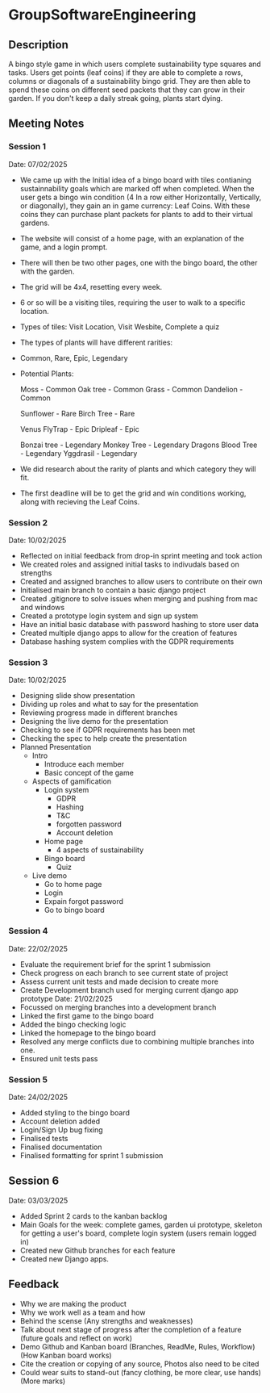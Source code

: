 # GroupSoftwareEngineering
## Description
A bingo style game in which users complete sustainability type squares and tasks. Users get points (leaf coins) if they are able to complete a rows, columns or diagonals of a sustainability bingo grid. They are then able to spend these coins on different seed packets that they can grow in their garden. If you don't keep a daily streak going, plants start dying. 


## Meeting Notes
### Session 1
Date: 07/02/2025
- We came up with the Initial idea of a bingo board with tiles contianing sustainnability goals which are marked off when completed. When the user gets a bingo win condition (4 In a row either Horizontally, Vertically, or diagonally), they gain an in game currency: Leaf Coins. With these  coins they can purchase plant packets for plants to add to their virtual gardens.


- The website will consist of a home page, with an explanation of the game, and a login prompt.
- There will then be two other pages, one with the bingo board, the other with the garden.

- The grid will be 4x4, resetting every week.
- 6 or so will be a visiting tiles, requiring the user to walk to a specific location.
- Types of tiles:
   Visit Location, Visit Wesbite, Complete a quiz
- The types of plants will have different rarities:
- Common, Rare, Epic, Legendary

- Potential Plants:

  Moss - Common
  Oak tree - Common
  Grass - Common
  Dandelion - Common

  Sunflower - Rare
  Birch Tree - Rare

  Venus FlyTrap - Epic
  Dripleaf - Epic

  Bonzai tree - Legendary
  Monkey Tree - Legendary
  Dragons Blood Tree - Legendary
  Yggdrasil - Legendary

- We did research about the rarity of plants and which category they will fit.
- The first deadline will be to get the grid and win conditions working, along with recieving the Leaf Coins.

### Session 2
Date: 10/02/2025
- Reflected on initial feedback from drop-in sprint meeting and took action
- We created roles and assigned initial tasks to indivudals based on strengths
- Created and assigned branches to allow users to contribute on their own
- Initialised main branch to contain a basic django project
- Created .gitignore to solve issues when merging and pushing from mac and windows
- Created a prototype login system and sign up system
- Have an initial basic database with password hashing to store user data
- Created multiple django apps to allow for the creation of features
- Database hashing system complies with the GDPR requirements

### Session 3
Date: 10/02/2025
- Designing slide show presentation
- Dividing up roles and what to say for the presentation
- Reviewing progress made in different branches
- Designing the live demo for the presentation
- Checking to see if GDPR requirements has been met
- Checking the spec to help create the presentation
- Planned Presentation
   - Intro
     - Introduce each member
     - Basic concept of the game
   - Aspects of gamification
     - Login system
        - GDPR
        - Hashing
        - T&C
        - forgotten password
        - Account deletion
     - Home page
        - 4 aspects of sustainability 
     - Bingo board
        - Quiz
   - Live demo
     - Go to home page
     - Login
     - Expain forgot password
     - Go to bingo board

### Session 4
Date: 22/02/2025
- Evaluate the requirement brief for the sprint 1 submission
- Check progress on each branch to see current state of project
- Assess current unit tests and made decision to create more
- Create Development branch used for merging current django app prototype
Date: 21/02/2025
- Focussed on merging branches into a development branch
- Linked the first game to the bingo board
- Added the bingo checking logic
- Linked the homepage to the bingo board
- Resolved any merge conflicts due to combining multiple branches into one.
- Ensured unit tests pass

### Session 5
Date: 24/02/2025
- Added styling to the bingo board
- Account deletion added
- Login/Sign Up bug fixing
- Finalised tests
- Finalised documentation
- Finalised formatting for sprint 1 submission

## Session 6
Date: 03/03/2025
- Added Sprint 2 cards to the kanban backlog
- Main Goals for the week: complete games, garden ui prototype, skeleton for getting a user's board, complete login system (users remain logged in)
- Created new Github branches for each feature
- Created new Django apps.

## Feedback
- Why we are making the product
- Why we work well as a team and how
- Behind the scense (Any strengths and weaknesses)
- Talk about next stage of progress after the completion of a feature (future goals and reflect on work)
- Demo Github and Kanban board (Branches, ReadMe, Rules, Workflow) (How Kanban board works)
- Cite the creation or copying of any source, Photos also need to be cited
- Could wear suits to stand-out (fancy clothing, be more clear, use hands) (More marks) 
